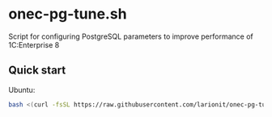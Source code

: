 # onec-pg-tune.sh
Script for configuring PostgreSQL parameters to improve performance of 1C:Enterprise 8

## Quick start

Ubuntu:

``` bash
bash <(curl -fsSL https://raw.githubusercontent.com/larionit/onec-pg-tune/dev/setup.sh)
```